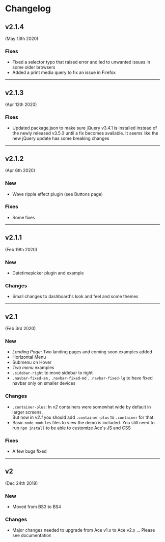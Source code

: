 # Changelog

## v2.1.4
(May 13th 2020)

### Fixes
* Fixed a selector typo that raised error and led to unwanted issues in some older browsers
* Added a print media query to fix an issue in Firefox


---------------


## v2.1.3
(Apr 12th 2020)

### Fixes
* Updated package.json to make sure jQuery v3.4.1 is installed instead of the newly released v3.5.0 until a fix becomes available. It seems like the new jQuery update has some breaking changes


---------------


## v2.1.2
(Apr 6th 2020)

### New
* Wave ripple effect plugin (see Buttons page)

### Fixes
* Some fixes


---------------


## v2.1.1
(Feb 19th 2020)

### New
* Datetimepicker plugin and example

### Changes
* Small changes to dashboard's look and feel and some themes


---------------


## v2.1
(Feb 3rd 2020)

### New
* *Landing Page:* Two landing pages and coming soon examples added
* Horizontal Menu
* Submenu on Hover
* *Two menu* examples
* `.sidebar-right` to move sidebar to right
* `.navbar-fixed-sm` , `.navbar-fixed-md` , `.navbar-fixed-lg` to have fixed navbar only on smaller devices

### Changes
* `.container-plus`: In *v2* containers were somewhat wide by default in larger screens.  
   But now in *v2.1* you should add `.container-plus` to `.container` for that.
* Basic `node_modules` files to view the demo is included. You still need to run `npm install` to be able to customize Ace's JS and CSS

### Fixes
* A few bugs fixed


---------------


## v2
(Dec 24th 2019)

### New
* Moved from BS3 to BS4

### Changes
* Major changes needed to upgrade from Ace v1.x to Ace v2.x ... Please see documentation
